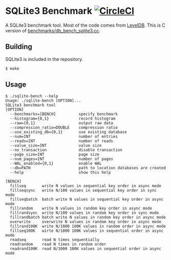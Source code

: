 # SQLite3 Benchmark [![CircleCI](https://circleci.com/gh/ukontainer/sqlite-bench.svg?style=shield)](https://circleci.com/gh/ukontainer/sqlite-bench)

A SQLite3 benchmark tool.
Most of the code comes from [LevelDB](https://github.com/google/leveldb).
This is C version of [benchmarks/db_bench_sqlite3.cc](https://github.com/google/leveldb/blob/main/benchmarks/db_bench_sqlite3.cc).

## Building

SQLite3 is included in the repository.

```sh
$ make
```

## Usage

```
$ ./sqlite-bench --help
Usage: ./sqlite-bench [OPTION]...
SQLite3 benchmark tool
[OPTION]
  --benchmarks=[BENCH]          specify benchmark
  --histogram={0,1}             record histogram
  --raw={0,1}                   output raw data
  --compression_ratio=DOUBLE    compression ratio
  --use_existing_db={0,1}       use existing database
  --num=INT                     number of entries
  --reads=INT                   number of reads
  --value_size=INT              value size
  --no_transaction              disable transaction
  --page_size=INT               page size
  --num_pages=INT               number of pages
  --WAL_enabled={0,1}           enable WAL
  --db=PATH                     path to location databases are created
  --help                        show this help

[BENCH]
  fillseq       write N values in sequential key order in async mode
  fillseqsync   write N/100 values in sequential key order in sync mode
  fillseqbatch  batch write N values in sequential key order in async mode
  fillrandom    write N values in random key order in async mode
  fillrandsync  write N/100 values in random key order in sync mode
  fillrandbatch batch write N values in random key order in async mode
  overwrite     overwrite N values in random key order in async mode
  fillrand100K  write N/1000 100K values in random order in async mode
  fillseq100K   wirte N/1000 100K values in sequential order in async mode
  readseq       read N times sequentially
  readrandom    read N times in random order
  readrand100K  read N/1000 100K values in sequential order in async mode
```
